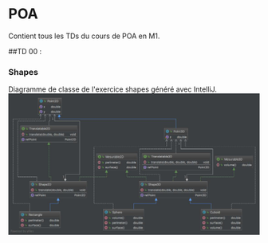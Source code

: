 # POA

Contient tous les TDs du cours de POA en M1.

##TD 00 :

### Shapes
Diagramme de classe de l'exercice shapes généré avec IntelliJ.
![Shapes_diagram.jpeg](/diagrams/Shapes_diagram.jpeg)
